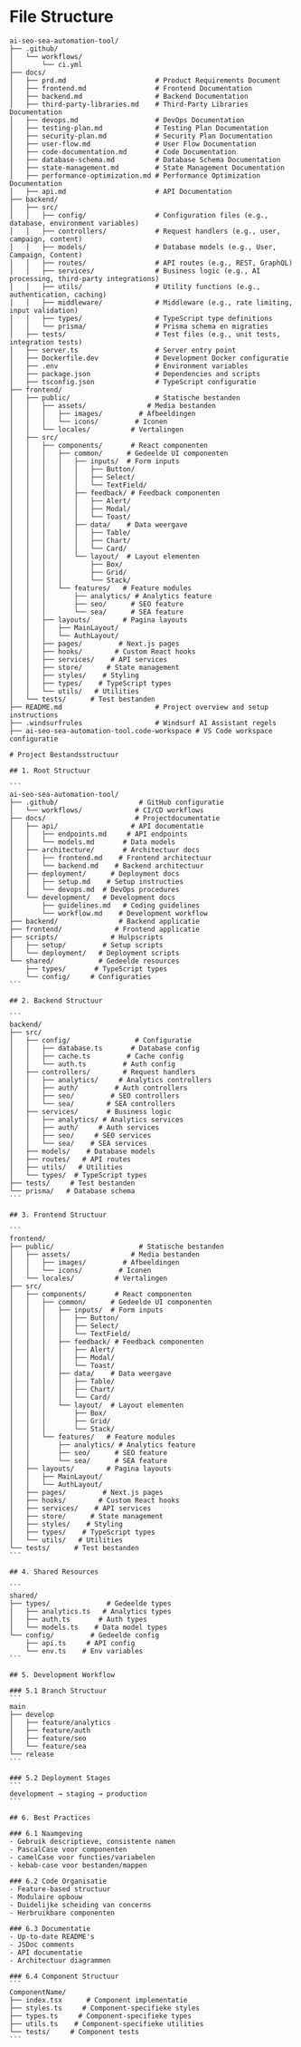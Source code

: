# File Structure

````mermaid
ai-seo-sea-automation-tool/
├── .github/
│   └── workflows/
│       └── ci.yml
├── docs/
│   ├── prd.md                      # Product Requirements Document
│   ├── frontend.md                 # Frontend Documentation
│   ├── backend.md                  # Backend Documentation
│   ├── third-party-libraries.md    # Third-Party Libraries Documentation
│   ├── devops.md                   # DevOps Documentation
│   ├── testing-plan.md             # Testing Plan Documentation
│   ├── security-plan.md            # Security Plan Documentation
│   ├── user-flow.md                # User Flow Documentation
│   ├── code-documentation.md       # Code Documentation
│   ├── database-schema.md          # Database Schema Documentation
│   ├── state-management.md         # State Management Documentation
│   ├── performance-optimization.md # Performance Optimization Documentation
│   ├── api.md                      # API Documentation
├── backend/
│   ├── src/
│   │   ├── config/                 # Configuration files (e.g., database, environment variables)
│   │   ├── controllers/            # Request handlers (e.g., user, campaign, content)
│   │   ├── models/                 # Database models (e.g., User, Campaign, Content)
│   │   ├── routes/                 # API routes (e.g., REST, GraphQL)
│   │   ├── services/               # Business logic (e.g., AI processing, third-party integrations)
│   │   ├── utils/                  # Utility functions (e.g., authentication, caching)
│   │   ├── middleware/             # Middleware (e.g., rate limiting, input validation)
│   │   ├── types/                  # TypeScript type definitions
│   │   └── prisma/                 # Prisma schema en migraties
│   ├── tests/                      # Test files (e.g., unit tests, integration tests)
│   ├── server.ts                   # Server entry point
│   ├── Dockerfile.dev              # Development Docker configuratie
│   ├── .env                        # Environment variables
│   ├── package.json                # Dependencies and scripts
│   ├── tsconfig.json               # TypeScript configuratie
├── frontend/
│   ├── public/                     # Statische bestanden
│   │   ├── assets/               # Media bestanden
│   │   │   ├── images/         # Afbeeldingen
│   │   │   └── icons/         # Iconen
│   │   └── locales/          # Vertalingen
│   ├── src/
│   │   ├── components/       # React componenten
│   │   │   ├── common/      # Gedeelde UI componenten
│   │   │   │   ├── inputs/  # Form inputs
│   │   │   │   │   ├── Button/
│   │   │   │   │   ├── Select/
│   │   │   │   │   └── TextField/
│   │   │   │   ├── feedback/ # Feedback componenten
│   │   │   │   │   ├── Alert/
│   │   │   │   │   ├── Modal/
│   │   │   │   │   └── Toast/
│   │   │   │   ├── data/    # Data weergave
│   │   │   │   │   ├── Table/
│   │   │   │   │   ├── Chart/
│   │   │   │   │   └── Card/
│   │   │   │   └── layout/  # Layout elementen
│   │   │   │       ├── Box/
│   │   │   │       ├── Grid/
│   │   │   │       └── Stack/
│   │   │   └── features/   # Feature modules
│   │   │       ├── analytics/ # Analytics feature
│   │   │       ├── seo/      # SEO feature
│   │   │       └── sea/      # SEA feature
│   │   ├── layouts/        # Pagina layouts
│   │   │   ├── MainLayout/
│   │   │   └── AuthLayout/
│   │   ├── pages/         # Next.js pages
│   │   ├── hooks/        # Custom React hooks
│   │   ├── services/    # API services
│   │   ├── store/      # State management
│   │   ├── styles/    # Styling
│   │   ├── types/    # TypeScript types
│   │   └── utils/   # Utilities
│   └── tests/      # Test bestanden
├── README.md                       # Project overview and setup instructions
├── .windsurfrules                  # Windsurf AI Assistant regels
├── ai-seo-sea-automation-tool.code-workspace # VS Code workspace configuratie

# Project Bestandsstructuur

## 1. Root Structuur

```
ai-seo-sea-automation-tool/
├── .github/                    # GitHub configuratie
│   └── workflows/             # CI/CD workflows
├── docs/                      # Projectdocumentatie
│   ├── api/                  # API documentatie
│   │   ├── endpoints.md     # API endpoints
│   │   └── models.md       # Data models
│   ├── architecture/       # Architectuur docs
│   │   ├── frontend.md    # Frontend architectuur
│   │   └── backend.md    # Backend architectuur
│   ├── deployment/      # Deployment docs
│   │   ├── setup.md    # Setup instructies
│   │   └── devops.md  # DevOps procedures
│   └── development/   # Development docs
│       ├── guidelines.md   # Coding guidelines
│       └── workflow.md    # Development workflow
├── backend/               # Backend applicatie
├── frontend/             # Frontend applicatie
├── scripts/             # Hulpscripts
│   ├── setup/         # Setup scripts
│   └── deployment/   # Deployment scripts
└── shared/           # Gedeelde resources
    ├── types/       # TypeScript types
    └── config/     # Configuraties
```

## 2. Backend Structuur

```
backend/
├── src/
│   ├── config/                # Configuratie
│   │   ├── database.ts       # Database config
│   │   ├── cache.ts         # Cache config
│   │   └── auth.ts         # Auth config
│   ├── controllers/        # Request handlers
│   │   ├── analytics/     # Analytics controllers
│   │   ├── auth/         # Auth controllers
│   │   ├── seo/         # SEO controllers
│   │   └── sea/        # SEA controllers
│   ├── services/       # Business logic
│   │   ├── analytics/ # Analytics services
│   │   ├── auth/     # Auth services
│   │   ├── seo/     # SEO services
│   │   └── sea/    # SEA services
│   ├── models/    # Database models
│   ├── routes/   # API routes
│   ├── utils/   # Utilities
│   └── types/  # TypeScript types
├── tests/     # Test bestanden
└── prisma/   # Database schema
```

## 3. Frontend Structuur

```
frontend/
├── public/                     # Statische bestanden
│   ├── assets/               # Media bestanden
│   │   ├── images/         # Afbeeldingen
│   │   └── icons/         # Iconen
│   └── locales/          # Vertalingen
├── src/
│   ├── components/       # React componenten
│   │   ├── common/      # Gedeelde UI componenten
│   │   │   ├── inputs/  # Form inputs
│   │   │   │   ├── Button/
│   │   │   │   ├── Select/
│   │   │   │   └── TextField/
│   │   │   ├── feedback/ # Feedback componenten
│   │   │   │   ├── Alert/
│   │   │   │   ├── Modal/
│   │   │   │   └── Toast/
│   │   │   ├── data/    # Data weergave
│   │   │   │   ├── Table/
│   │   │   │   ├── Chart/
│   │   │   │   └── Card/
│   │   │   └── layout/  # Layout elementen
│   │   │       ├── Box/
│   │   │       ├── Grid/
│   │   │       └── Stack/
│   │   └── features/   # Feature modules
│   │       ├── analytics/ # Analytics feature
│   │       ├── seo/      # SEO feature
│   │       └── sea/      # SEA feature
│   ├── layouts/        # Pagina layouts
│   │   ├── MainLayout/
│   │   └── AuthLayout/
│   ├── pages/         # Next.js pages
│   ├── hooks/        # Custom React hooks
│   ├── services/    # API services
│   ├── store/      # State management
│   ├── styles/    # Styling
│   ├── types/    # TypeScript types
│   └── utils/   # Utilities
└── tests/      # Test bestanden
```

## 4. Shared Resources

```
shared/
├── types/              # Gedeelde types
│   ├── analytics.ts   # Analytics types
│   ├── auth.ts       # Auth types
│   └── models.ts    # Data model types
└── config/         # Gedeelde config
    ├── api.ts     # API config
    └── env.ts    # Env variables
```

## 5. Development Workflow

### 5.1 Branch Structuur
```
main
├── develop
│   ├── feature/analytics
│   ├── feature/auth
│   ├── feature/seo
│   └── feature/sea
└── release
```

### 5.2 Deployment Stages
```
development → staging → production
```

## 6. Best Practices

### 6.1 Naamgeving
- Gebruik descriptieve, consistente namen
- PascalCase voor componenten
- camelCase voor functies/variabelen
- kebab-case voor bestanden/mappen

### 6.2 Code Organisatie
- Feature-based structuur
- Modulaire opbouw
- Duidelijke scheiding van concerns
- Herbruikbare componenten

### 6.3 Documentatie
- Up-to-date README's
- JSDoc comments
- API documentatie
- Architectuur diagrammen

### 6.4 Component Structuur
```
ComponentName/
├── index.tsx      # Component implementatie
├── styles.ts     # Component-specifieke styles
├── types.ts     # Component-specifieke types
├── utils.ts    # Component-specifieke utilities
└── tests/     # Component tests
```
